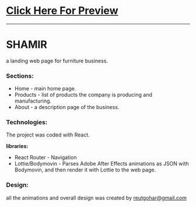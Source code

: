 

# [Click Here For Preview](https://dimor.github.io/shamir)

***

# **SHAMIR**

a landing web page for furniture business.

### Sections:
* Home -  main home page.
* Products - list of products the company is producing and manufacturing.
* About - a description page of the business.

### Technologies:
The project was coded with React.

**libraries:**
* React Router - Navigation
* Lottie/Bodymovin - Parses Adobe After Effects animations as JSON with Bodymovin, and then render it with Lottie to the web page.

### Design:
all the animations and overall design was created by [reutgohar@gmail.com](reutgohar@gmail.com)
